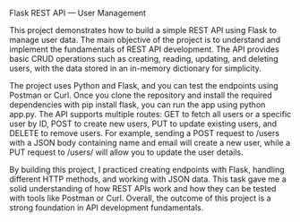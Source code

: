 Flask REST API — User Management

This project demonstrates how to build a simple REST API using Flask to manage user data. The main objective of the project is to understand and implement the fundamentals of REST API development. The API provides basic CRUD operations such as creating, reading, updating, and deleting users, with the data stored in an in-memory dictionary for simplicity.

The project uses Python and Flask, and you can test the endpoints using Postman or Curl. Once you clone the repository and install the required dependencies with pip install flask, you can run the app using python app.py. The API supports multiple routes: GET to fetch all users or a specific user by ID, POST to create new users, PUT to update existing users, and DELETE to remove users. For example, sending a POST request to /users with a JSON body containing name and email will create a new user, while a PUT request to /users/<id> will allow you to update the user details.

By building this project, I practiced creating endpoints with Flask, handling different HTTP methods, and working with JSON data. This task gave me a solid understanding of how REST APIs work and how they can be tested with tools like Postman or Curl. Overall, the outcome of this project is a strong foundation in API development fundamentals.
